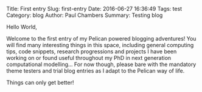 Title: First entry
Slug: first-entry
Date: 2016-06-27 16:36:49
Tags: test
Category: blog
Author: Paul Chambers
Summary: Testing blog

Hello World,

Welcome to the first entry of my Pelican powered blogging adventures! You will find many interesting things in this space, including general computing tips, code snippets, research progressions and projects I have been working on or found useful throughout my PhD in next generation computational modelling... For now though, please bare with the mandatory theme testers and trial blog entries as I adapt to the Pelican way of life.

Things can only get better!
